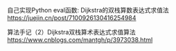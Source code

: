 
自己实现Python eval函数: Dijkstra的双栈算数表达式求值法
https://juejin.cn/post/7100926130416254984

算法手记（2）Dijkstra双栈算术表达式求值算法
https://www.cnblogs.com/mantgh/p/3973038.html
